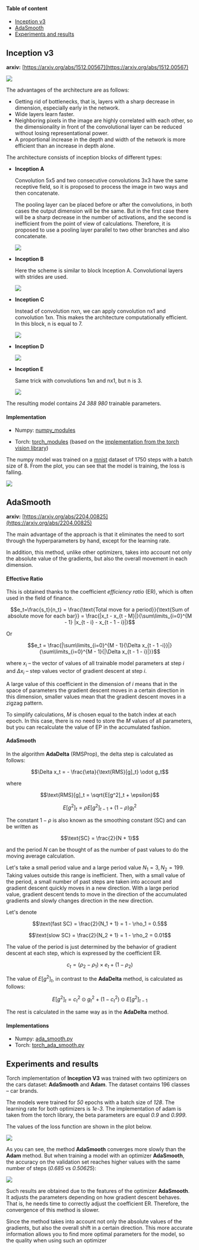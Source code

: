 #### Table of content
* [Inception v3](#inceptionv3)
* [AdaSmooth](#adasmooth)
* [Experiments and results](#experiments)

## <a name="inceptionv3"></a>Inception v3

__arxiv:__ [https://arxiv.org/abs/1512.00567](https://arxiv.org/abs/1512.00567)

![](resources/images/inceptionv3.png)

The advantages of the architecture are as follows:
* Getting rid of bottlenecks, that is, layers with a sharp decrease in dimension, especially early in the network.
* Wide layers learn faster.
* Neighboring pixels in the image are highly correlated with each other, so the dimensionality in front of the convolutional layer can be reduced without losing representational power.
* A proportional increase in the depth and width of the network is more efficient than an increase in depth alone.

The architecture consists of inception blocks of different types:
* __Inception A__

    Сonvolution 5x5 and two consecutive convolutions 3x3 have the same receptive field, so it is proposed to process the image in two ways and then concatenate.

    The pooling layer can be placed before or after the convolutions, in both cases the output dimension will be the same. But in the first case there will be a sharp decrease in the number of activations, and the second is inefficient from the point of view of calculations. Therefore, it is proposed to use a pooling layer parallel to two other branches and also concatenate.

    ![](resources/images/inceptiona.png)

* __Inception B__

    Here the scheme is similar to block Inception A. Convolutional layers with strides are used.

    ![](resources/images/inceptionb.png)

* __Inception C__

  Instead of convolution nxn, we can apply convolution nx1 and convolution 1xn. This makes the architecture computationally efficient. In this block, n is equal to 7.
  
  ![](resources/images/inceptionc.png)

* __Inception D__

  ![](resources/images/inceptiond.png)

* __Inception E__

  Same trick with convolutions 1xn and nx1, but n is 3.

  ![](resources/images/inceptione.png)

The resulting model contains *24 388 980* trainable parameters.

#### Implementation

* Numpy: [numpy_modules](./numpy_modules)

* Torch: [torch_modules](./torch_modules) (based on the [implementation from the torch vision library](https://github.com/pytorch/vision/blob/main/torchvision/models/inception.py))

The numpy model was trained on a [mnist](http://yann.lecun.com/exdb/mnist/) dataset of 1750 steps with a batch size of 8.
From the plot, you can see that the model is training, the loss is falling.

![](resources/images/loss_mnist.png)

## <a name="adasmooth"></a>AdaSmooth

__arxiv:__ [https://arxiv.org/abs/2204.00825](https://arxiv.org/abs/2204.00825)

The main advantage of the approach is that it eliminates the need to sort through the hyperparameters by hand, except for the learning rate.

In addition, this method, unlike other optimizers, takes into account not only the absolute value of the gradients, but also the overall movement in each dimension.

#### Effective Ratio
This is obtained thanks to the coefficient *efficiency ratio* (ER), which is often used in the field of finance.

$$e_t=\frac{s_t}{n_t} = \frac{\text{Total move for a period}}{\text{Sum of absolute move for each bar}} = \frac{|x_t - x_{t - M}|}{\sum\limits_{i=0}^{M - 1} |x_{t - i} - x_{t - 1 - i}|}$$

Or

$$e_t = \frac{|\sum\limits_{i=0}^{M - 1}{\Delta x_{t - 1 -i}}|}{\sum\limits_{i=0}^{M - 1}{|\Delta x_{t - 1 - i}|}}$$

where $x_i$ – the vector of values of all trainable model parameters at step $i$
and $\Delta x_i$ – step values vector of gradient descent at step $i$.

A large value of this coefficient in the dimension of $i$ means that in the space of parameters the gradient descent moves in a certain direction in this dimension, smaller values mean that the gradient descent moves in a zigzag pattern.

To simplify calculations, $M$ is chosen equal to the batch index at each epoch. In this case, there is no need to store the $M$ values of all parameters, but you can recalculate the value of EP in the accumulated fashion.

#### AdaSmooth

In the algorithm __AdaDelta__ (RMSProp), the delta step is calculated as follows:

$$\Delta x_t = - \frac{\eta}{\text{RMS}[g]_t} \odot g_t$$

where

$$\text{RMS}[g]_t = \sqrt{E[g^2]_t + \epsilon}$$

$$E[g^2]_t = \rho E[g^2]_{t - 1} + (1 - \rho) g^2_t$$

The constant $1 - \rho$ is also known as the smoothing constant (SC) and can be written as

$$\text{SC} = \frac{2}{N + 1}$$

and the period $N$ can be thought of as the number of past values to do the moving average calculation.


Let's take a small period value and a large period value $N_1 = 3, N_2 = 199$. Taking values outside this range is inefficient.
Then, with a small value of the period, a small number of past steps are taken into account and gradient descent quickly moves in a new direction. With a large period value, gradient descent tends to move in the direction of the accumulated gradients and slowly changes direction in the new direction.

Let's denote

$$\text{fast SC} = \frac{2}{N_1 + 1} = 1 - \rho_1 = 0.5$$

$$\text{slow SC} = \frac{2}{N_2 + 1} = 1 - \rho_2 = 0.01$$

The value of the period is just determined by the behavior of gradient descent at each step, which is expressed by the coefficient ER.

$$c_t = (\rho_2 - \rho_1) \times e_t + (1 - \rho_2)$$

The value of $E[g^2]_t$, in contrast to the __AdaDelta__ method, is calculated as follows:

$$E[g^2]_t = c^2_t \odot g^2_t + (1 - c^2_t) \odot E[g^2]_{t - 1}$$

The rest is calculated in the same way as in the __AdaDelta__ method.

#### Implementations
* Numpy: [ada_smooth.py](./ada_smooth.py)
* Torch: [torch_ada_smooth.py](./torch_ada_smooth.py)

## <a name="experiments"></a>Experiments and results

Torch implementation of __Inception V3__ was trained with two optimizers on the cars dataset: __AdaSmooth__ and __Adam__.
The dataset contains 196 classes – car brands.

The models were trained for _50_ epochs with a batch size of _128_. The learning rate for both optimizers is _1e-3_.
The implementation of adam is taken from the torch library, the beta parameters are equal _0.9_ and _0.999_.

The values of the loss function are shown in the plot below.

![](resources/images/loss_optims.png)

As you can see, the method __AdaSmooth__ converges more slowly than the __Adam__ method. But when training a model with an optimizer __AdaSmooth__, the accuracy on the validation set reaches higher values with the same number of steps (*0.685* vs *0.50625*):

![](resources/images/accuracy_optims.png)

Such results are obtained due to the features of the optimizer __AdaSmooth__. It adjusts the parameters depending on how gradient descent behaves. That is, he needs time to correctly adjust the coefficient ER. Therefore, the convergence of this method is slower.

Since the method takes into account not only the absolute values of the gradients, but also the overall shift in a certain direction. This more accurate information allows you to find more optimal parameters for the model, so the quality when using such an optimizer
